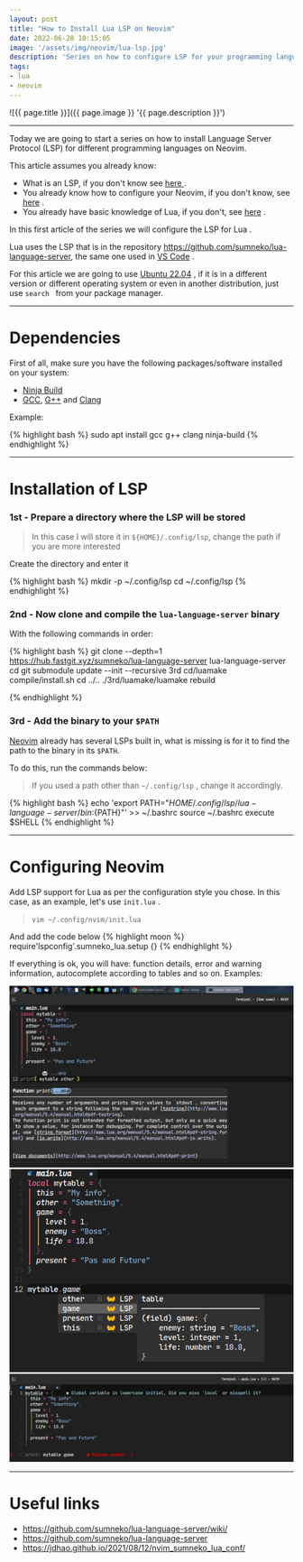 ```yaml
---
layout: post
title: "How to Install Lua LSP on Neovim"
date: 2022-06-28 10:15:05
image: '/assets/img/neovim/lua-lsp.jpg'
description: 'Series on how to configure LSP for your programming language in Neovim'
tags:
- lua
- neovim
---
```


![{{ page.title }}]({{ page.image }} '{{ page.description }}')

---

Today we are going to start a series on how to install Language Server Protocol (LSP) for different programming languages on Neovim.

This article assumes you already know:
- What is an LSP, if you don't know see [here ](https://en.wikipedia.org/wiki/Language_Server_Protocol).
- You already know how to configure your Neovim, if you don't know, see [here](https://terminalroot.com/all-about-neovim-with-lua-how-to-customize-from-zero/) .
- You already have basic knowledge of Lua, if you don't, see [here](https://terminalroot.com/definitive-guide-to-lua-for-beginners/) .

In this first article of the series we will configure the LSP for Lua .

Lua uses the LSP that is in the repository <https://github.com/sumneko/lua-language-server>, the same one used in [VS Code](https://terminalroot.com/tags#vscode) .

For this article we are going to use [Ubuntu 22.04](https://terminalroot.com/tags#ubuntu) , if it is in a different version or different operating system or even in another distribution, just use `search ` from your package manager.

---

# Dependencies
First of all, make sure you have the following packages/software installed on your system:
+ [Ninja Build](https://terminalroot.com/tags#ninja)
+ [GCC](https://terminalroot.com/tags#gcc), [G++](https://terminalroot.com/tags#g++) and [Clang](https://terminalroot.com/tags#clang)

Example:

{% highlight bash %}
sudo apt install gcc g++ clang ninja-build
{% endhighlight %}

---

# Installation of LSP

### 1st - Prepare a directory where the LSP will be stored
> In this case I will store it in `${HOME}/.config/lsp`, change the path if you are more interested

Create the directory and enter it

{% highlight bash %}
mkdir -p ~/.config/lsp
cd ~/.config/lsp
{% endhighlight %}

### 2nd - Now clone and compile the `lua-language-server` binary
With the following commands in order:

{% highlight bash %}
git clone --depth=1 https://hub.fastgit.xyz/sumneko/lua-language-server
lua-language-server cd
git submodule update --init --recursive
3rd cd/luamake
compile/install.sh
cd ../..
./3rd/luamake/luamake rebuild

{% endhighlight %}

### 3rd - Add the binary to your `$PATH`
[Neovim](https://terminalroot.com/tags#neovim) already has several LSPs built in, what is missing is for it to find the path to the binary in its `$PATH`.

To do this, run the commands below:
> If you used a path other than `~/.config/lsp` , change it accordingly.

{% highlight bash %}
echo 'export PATH="${HOME}/.config/lsp/lua-language-server/bin:${PATH}"' >> ~/.bashrc
source ~/.bashrc
execute $SHELL
{% endhighlight %}

---

# Configuring Neovim
Add LSP support for Lua as per the configuration style you chose. In this case, as an example, let's use `init.lua` .

> `vim ~/.config/nvim/init.lua`

And add the code below
{% highlight moon %}
require'lspconfig'.sumneko_lua.setup {}
{% endhighlight %}

If everything is ok, you will have: function details, error and warning information, autocomplete according to tables and so on. Examples:

![print LSP Lua](/assets/img/neovim/print-lua.png)
![Autocomplete table LSP Lua](/assets/img/neovim/table-autocomp.png)
![warnings and errors LSP Lua](/assets/img/neovim/warns-errors-lua-lsp.png)

---

# Useful links
+ <https://github.com/sumneko/lua-language-server/wiki/>
+ <https://github.com/sumneko/lua-language-server>
+ <https://jdhao.github.io/2021/08/12/nvim_sumneko_lua_conf/>

